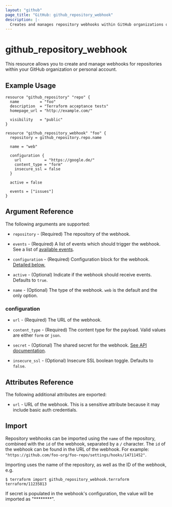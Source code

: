 ```yaml
---
layout: "github"
page_title: "GitHub: github_repository_webhook"
description: |-
  Creates and manages repository webhooks within GitHub organizations or personal accounts
---
```


# github_repository_webhook

This resource allows you to create and manage webhooks for repositories within your
GitHub organization or personal account.

## Example Usage

```hcl
resource "github_repository" "repo" {
  name         = "foo"
  description  = "Terraform acceptance tests"
  homepage_url = "http://example.com/"

  visibility   = "public"
}

resource "github_repository_webhook" "foo" {
  repository = github_repository.repo.name

  name = "web"

  configuration {
    url          = "https://google.de/"
    content_type = "form"
    insecure_ssl = false
  }

  active = false

  events = ["issues"]
}
```

## Argument Reference

The following arguments are supported:

* `repository` - (Required) The repository of the webhook.

* `events` - (Required) A list of events which should trigger the webhook. See a list of [available events](https://developer.github.com/v3/activity/events/types/).

* `configuration` - (Required) Configuration block for the webhook. [Detailed below.](#configuration)

* `active` - (Optional) Indicate if the webhook should receive events. Defaults to `true`.

* `name` - (Optional) The type of the webhook. `web` is the default and the only option.

### configuration

* `url` - (Required) The URL of the webhook.

* `content_type` - (Required) The content type for the payload. Valid values are either `form` or `json`.

* `secret` - (Optional) The shared secret for the webhook. [See API documentation](https://developer.github.com/v3/repos/hooks/#create-a-hook).

* `insecure_ssl` - (Optional) Insecure SSL boolean toggle. Defaults to `false`.

## Attributes Reference

The following additional attributes are exported:

* `url` - URL of the webhook.  This is a sensitive attribute because it may include basic auth credentials.

## Import

Repository webhooks can be imported using the `name` of the repository, combined with the `id` of the webhook, separated by a `/` character.
The `id` of the webhook can be found in the URL of the webhook. For example: `"https://github.com/foo-org/foo-repo/settings/hooks/14711452"`.

Importing uses the name of the repository, as well as the ID of the webhook, e.g.

```
$ terraform import github_repository_webhook.terraform terraform/11235813
```

If secret is populated in the webhook's configuration, the value will be imported as "********".
